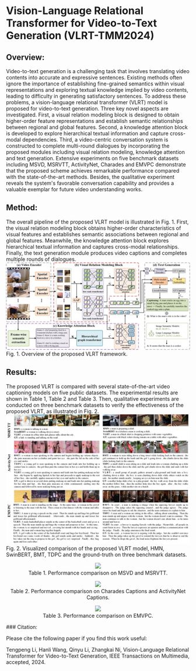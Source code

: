 # Vision-Language Relational Transformer for Video-to-Text Generation (VLRT-TMM2024)
## Overview:
Video-to-text generation is a challenging task that involves translating video contents into accurate and expressive sentences. Existing methods often ignore the importance of establishing fine-grained semantics within visual representations and exploring textual knowledge implied by video contents, leading to difficulty in generating satisfactory sentences. To address these problems, a vision-language relational transformer (VLRT) model is proposed for video-to-text generation. Three key novel aspects are investigated. First, a visual relation modeling block is designed to obtain higher-order feature representations and establish semantic relationships between regional and global features. Second, a knowledge attention block is developed to explore hierarchical textual information and capture cross-modal dependencies. Third, a video-centric conversation system is constructed to complete multi-round dialogues by incorporating the proposed modules including visual relation modeling, knowledge attention and text generation. Extensive experiments on five benchmark datasets including MSVD, MSRVTT, ActivityNet, Charades and EMVPC demonstrate that the proposed scheme achieves remarkable performance compared with the state-of-the-art methods. Besides, the qualitative experiment reveals the system's favorable conversation capability and provides a valuable exemplar for future video understanding works.
## Method:
The overall pipeline of the proposed VLRT model is illustrated in Fig. 1. First, the visual relation modeling block obtains higher-order characteristics of visual features and establishes semantic associations between regional and global features. Meanwhile, the knowledge attention block explores hierarchical textual information and captures cross-modal relationships. Finally, the text generation module produces video captions and completes multiple rounds of dialogues.
![pipeline](https://github.com/Tongji-MIC-Lab/VLRT/blob/main/maps/fig1.jpg)
Fig. 1. Overview of the proposed VLRT framework.
## Results:
The proposed VLRT is compared with several state-of-the-art video captioning models on five public datasets. The experimental results are shown in Table 1, Table 2 and Table 3. Then, qualitative experiments are conducted on three benchmark datasets to verify the effectiveness of the proposed VLRT, as illustrated in Fig. 2. 
![pipeline](https://github.com/Tongji-MIC-Lab/VLRT/blob/main/maps/fig4.jpg)
Fig. 2. Visualized comparison of the proposed VLRT model, HMN, SwinBERT, BMT, TDPC and the ground-truth on three benchmark datasets.
<p align="center">
<image src="maps/table1.png" width="650">
<br/><font>Table 1. Performance comparison on MSVD and MSRVTT.</font>
</p>
<p align="center">
<image src="maps/table2.png" width="650">
<br/><font>Table 2. Performance comparison on Charades Captions and ActivityNet Captions.</font>
</p>
<p align="center">
<image src="maps/table3.png" width="650">
<br/><font>Table 3. Performance comparison on EMVPC.</font>
</p>
### Citation:

Please cite the following paper if you find this work useful:

Tengpeng Li, Hanli Wang, Qinyu Li, Zhangkai Ni, Vision-Language Relational Transformer for Video-to-Text Generation, IEEE Transactions on Multimedia, accepted, 2024.

